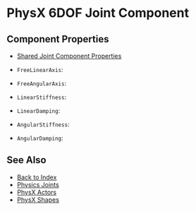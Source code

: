 # PhysX 6DOF Joint Component

<!-- PAGE IS TODO -->

## Component Properties

* [Shared Joint Component Properties](physx-joints.md#shared-joint-component-properties)

* `FreeLinearAxis`:
* `FreeAngularAxis`:
* `LinearStiffness`:
* `LinearDamping`:
* `AngularStiffness`:
* `AngularDamping`:

## See Also

* [Back to Index](../../index.md)
* [Physics Joints](physx-joints.md)
* [PhysX Actors](../actors/physx-actors.md)
* [PhysX Shapes](../collision-shapes/physx-shapes.md)
